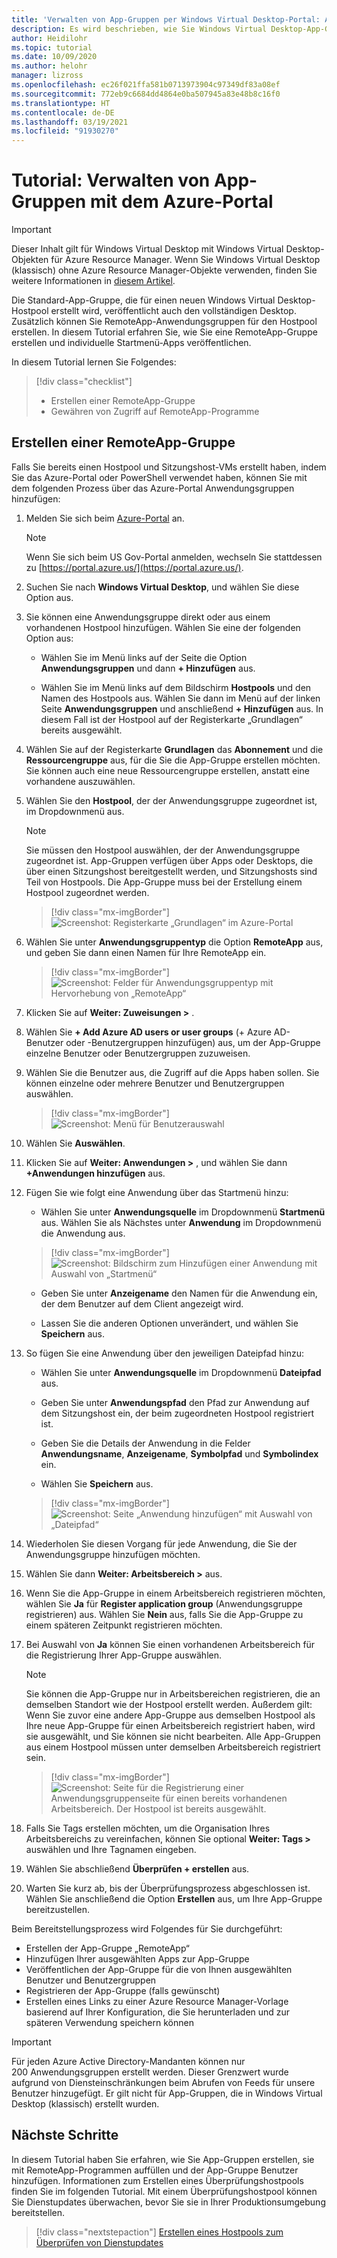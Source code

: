 ```yaml
---
title: 'Verwalten von App-Gruppen per Windows Virtual Desktop-Portal: Azure'
description: Es wird beschrieben, wie Sie Windows Virtual Desktop-App-Gruppen mit dem Azure-Portal verwalten.
author: Heidilohr
ms.topic: tutorial
ms.date: 10/09/2020
ms.author: helohr
manager: lizross
ms.openlocfilehash: ec26f021ffa581b0713973904c97349df83a08ef
ms.sourcegitcommit: 772eb9c6684dd4864e0ba507945a83e48b8c16f0
ms.translationtype: HT
ms.contentlocale: de-DE
ms.lasthandoff: 03/19/2021
ms.locfileid: "91930270"
---
```

# <a name="tutorial-manage-app-groups-with-the-azure-portal"></a>Tutorial: Verwalten von App-Gruppen mit dem Azure-Portal

>[!IMPORTANT]
>Dieser Inhalt gilt für Windows Virtual Desktop mit Windows Virtual Desktop-Objekten für Azure Resource Manager. Wenn Sie Windows Virtual Desktop (klassisch) ohne Azure Resource Manager-Objekte verwenden, finden Sie weitere Informationen in [diesem Artikel](./virtual-desktop-fall-2019/manage-app-groups-2019.md).

Die Standard-App-Gruppe, die für einen neuen Windows Virtual Desktop-Hostpool erstellt wird, veröffentlicht auch den vollständigen Desktop. Zusätzlich können Sie RemoteApp-Anwendungsgruppen für den Hostpool erstellen. In diesem Tutorial erfahren Sie, wie Sie eine RemoteApp-Gruppe erstellen und individuelle Startmenü-Apps veröffentlichen.

In diesem Tutorial lernen Sie Folgendes:

> [!div class="checklist"]
> * Erstellen einer RemoteApp-Gruppe
> * Gewähren von Zugriff auf RemoteApp-Programme

## <a name="create-a-remoteapp-group"></a>Erstellen einer RemoteApp-Gruppe

Falls Sie bereits einen Hostpool und Sitzungshost-VMs erstellt haben, indem Sie das Azure-Portal oder PowerShell verwendet haben, können Sie mit dem folgenden Prozess über das Azure-Portal Anwendungsgruppen hinzufügen:

1.  Melden Sie sich beim [Azure-Portal](https://portal.azure.com/) an.
   
    >[!NOTE]
    > Wenn Sie sich beim US Gov-Portal anmelden, wechseln Sie stattdessen zu [https://portal.azure.us/](https://portal.azure.us/).

2.  Suchen Sie nach **Windows Virtual Desktop**, und wählen Sie diese Option aus.

3. Sie können eine Anwendungsgruppe direkt oder aus einem vorhandenen Hostpool hinzufügen. Wählen Sie eine der folgenden Option aus:

    - Wählen Sie im Menü links auf der Seite die Option **Anwendungsgruppen** und dann **+ Hinzufügen** aus.

    - Wählen Sie im Menü links auf dem Bildschirm **Hostpools** und den Namen des Hostpools aus. Wählen Sie dann im Menü auf der linken Seite **Anwendungsgruppen** und anschließend **+ Hinzufügen** aus. In diesem Fall ist der Hostpool auf der Registerkarte „Grundlagen“ bereits ausgewählt.

4. Wählen Sie auf der Registerkarte **Grundlagen** das **Abonnement** und die **Ressourcengruppe** aus, für die Sie die App-Gruppe erstellen möchten. Sie können auch eine neue Ressourcengruppe erstellen, anstatt eine vorhandene auszuwählen.

5. Wählen Sie den **Hostpool**, der der Anwendungsgruppe zugeordnet ist, im Dropdownmenü aus.

    >[!NOTE]
    >Sie müssen den Hostpool auswählen, der der Anwendungsgruppe zugeordnet ist. App-Gruppen verfügen über Apps oder Desktops, die über einen Sitzungshost bereitgestellt werden, und Sitzungshosts sind Teil von Hostpools. Die App-Gruppe muss bei der Erstellung einem Hostpool zugeordnet werden.

    > [!div class="mx-imgBorder"]
    > ![Screenshot: Registerkarte „Grundlagen“ im Azure-Portal](media/basics-tab.png)

6. Wählen Sie unter **Anwendungsgruppentyp** die Option **RemoteApp** aus, und geben Sie dann einen Namen für Ihre RemoteApp ein.

      > [!div class="mx-imgBorder"]
      > ![Screenshot: Felder für Anwendungsgruppentyp mit Hervorhebung von „RemoteApp“](media/remoteapp-button.png)

7.  Klicken Sie auf **Weiter: Zuweisungen >** .

8.  Wählen Sie **+ Add Azure AD users or user groups** (+ Azure AD-Benutzer oder -Benutzergruppen hinzufügen) aus, um der App-Gruppe einzelne Benutzer oder Benutzergruppen zuzuweisen.

9.  Wählen Sie die Benutzer aus, die Zugriff auf die Apps haben sollen. Sie können einzelne oder mehrere Benutzer und Benutzergruppen auswählen.

     > [!div class="mx-imgBorder"]
     > ![Screenshot: Menü für Benutzerauswahl](media/select-users.png)

10.  Wählen Sie **Auswählen**.

11.  Klicken Sie auf **Weiter: Anwendungen >** , und wählen Sie dann **+Anwendungen hinzufügen** aus.

12.  Fügen Sie wie folgt eine Anwendung über das Startmenü hinzu:

      - Wählen Sie unter **Anwendungsquelle** im Dropdownmenü **Startmenü** aus. Wählen Sie als Nächstes unter **Anwendung** im Dropdownmenü die Anwendung aus.

     > [!div class="mx-imgBorder"]
     > ![Screenshot: Bildschirm zum Hinzufügen einer Anwendung mit Auswahl von „Startmenü“](media/add-app-start.png)

      - Geben Sie unter **Anzeigename** den Namen für die Anwendung ein, der dem Benutzer auf dem Client angezeigt wird.

      - Lassen Sie die anderen Optionen unverändert, und wählen Sie **Speichern** aus.

13.  So fügen Sie eine Anwendung über den jeweiligen Dateipfad hinzu:

      - Wählen Sie unter **Anwendungsquelle** im Dropdownmenü **Dateipfad** aus.

      - Geben Sie unter **Anwendungspfad** den Pfad zur Anwendung auf dem Sitzungshost ein, der beim zugeordneten Hostpool registriert ist.

      - Geben Sie die Details der Anwendung in die Felder **Anwendungsname**, **Anzeigename**, **Symbolpfad** und **Symbolindex** ein.

      - Wählen Sie **Speichern** aus.

     > [!div class="mx-imgBorder"]
     > ![Screenshot: Seite „Anwendung hinzufügen“ mit Auswahl von „Dateipfad“](media/add-app-file.png)

14.  Wiederholen Sie diesen Vorgang für jede Anwendung, die Sie der Anwendungsgruppe hinzufügen möchten.

15.  Wählen Sie dann **Weiter: Arbeitsbereich >** aus.

16.  Wenn Sie die App-Gruppe in einem Arbeitsbereich registrieren möchten, wählen Sie **Ja** für **Register application group** (Anwendungsgruppe registrieren) aus. Wählen Sie **Nein** aus, falls Sie die App-Gruppe zu einem späteren Zeitpunkt registrieren möchten.

17.  Bei Auswahl von **Ja** können Sie einen vorhandenen Arbeitsbereich für die Registrierung Ihrer App-Gruppe auswählen.

       >[!NOTE]
       >Sie können die App-Gruppe nur in Arbeitsbereichen registrieren, die an demselben Standort wie der Hostpool erstellt werden. Außerdem gilt: Wenn Sie zuvor eine andere App-Gruppe aus demselben Hostpool als Ihre neue App-Gruppe für einen Arbeitsbereich registriert haben, wird sie ausgewählt, und Sie können sie nicht bearbeiten. Alle App-Gruppen aus einem Hostpool müssen unter demselben Arbeitsbereich registriert sein.

     > [!div class="mx-imgBorder"]
     > ![Screenshot: Seite für die Registrierung einer Anwendungsgruppenseite für einen bereits vorhandenen Arbeitsbereich. Der Hostpool ist bereits ausgewählt.](media/register-existing.png)

18.  Falls Sie Tags erstellen möchten, um die Organisation Ihres Arbeitsbereichs zu vereinfachen, können Sie optional **Weiter: Tags >** auswählen und Ihre Tagnamen eingeben.

19.  Wählen Sie abschließend **Überprüfen + erstellen** aus.

20.  Warten Sie kurz ab, bis der Überprüfungsprozess abgeschlossen ist. Wählen Sie anschließend die Option **Erstellen** aus, um Ihre App-Gruppe bereitzustellen.

Beim Bereitstellungsprozess wird Folgendes für Sie durchgeführt:

- Erstellen der App-Gruppe „RemoteApp“
- Hinzufügen Ihrer ausgewählten Apps zur App-Gruppe
- Veröffentlichen der App-Gruppe für die von Ihnen ausgewählten Benutzer und Benutzergruppen
- Registrieren der App-Gruppe (falls gewünscht)
- Erstellen eines Links zu einer Azure Resource Manager-Vorlage basierend auf Ihrer Konfiguration, die Sie herunterladen und zur späteren Verwendung speichern können

>[!IMPORTANT]
>Für jeden Azure Active Directory-Mandanten können nur 200 Anwendungsgruppen erstellt werden. Dieser Grenzwert wurde aufgrund von Diensteinschränkungen beim Abrufen von Feeds für unsere Benutzer hinzugefügt. Er gilt nicht für App-Gruppen, die in Windows Virtual Desktop (klassisch) erstellt wurden.

## <a name="next-steps"></a>Nächste Schritte

In diesem Tutorial haben Sie erfahren, wie Sie App-Gruppen erstellen, sie mit RemoteApp-Programmen auffüllen und der App-Gruppe Benutzer hinzufügen. Informationen zum Erstellen eines Überprüfungshostpools finden Sie im folgenden Tutorial. Mit einem Überprüfungshostpool können Sie Dienstupdates überwachen, bevor Sie sie in Ihrer Produktionsumgebung bereitstellen.

> [!div class="nextstepaction"]
> [Erstellen eines Hostpools zum Überprüfen von Dienstupdates](./create-validation-host-pool.md)
